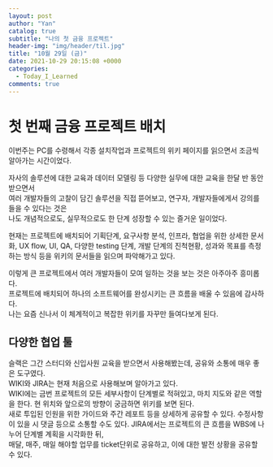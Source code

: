 ```yaml
---
layout: post
author: "Yan"
catalog: true
subtitle: "나의 첫 금융 프로젝트"
header-img: "img/header/til.jpg"
title: "10월 29일 (금)"
date: 2021-10-29 20:15:08 +0000
categories:
  - Today_I_Learned
comments: true
---
```


# 첫 번째 금융 프로젝트 배치

이번주는 PC를 수령해서 각종 설치작업과 프로젝트의 위키 페이지를 읽으면서 조금씩 알아가는 시간이었다.

자사의 솔루션에 대한 교육과 데이터 모델링 등 다양한 실무에 대한 교육을 한달 반 동안 받으면서  
여러 개발자들의 고찰이 담긴 솔루션을 직접 뜯어보고, 연구자, 개발자들에게서 강의를 들을 수 있다는 것은  
나도 개념적으로도, 실무적으로도 한 단계 성장할 수 있는 즐거운 일이었다.

현재는 프로젝트에 배치되어 기획단계, 요구사항 분석, 인프라, 협업을 위한 상세한 문서화, UX flow, UI, QA, 다양한 testing 단계, 개발 단계의 진척현황, 성과와 목표를 측정하는 방식 등을 위키의 문서들을 읽으며 파악해가고 있다.

이렇게 큰 프로젝트에서 여러 개발자들이 모여 일하는 것을 보는 것은 아주아주 흥미롭다.  
프로젝트에 배치되어 하나의 소프트웨어를 완성시키는 큰 흐름을 배울 수 있음에 감사하다.  
나는 요즘 신나서 이 체계적이고 복잡한 위키를 자꾸만 들여다보게 된다.

## 다양한 협업 툴

슬랙은 그간 스터디와 신입사원 교육을 받으면서 사용해봤는데, 공유와 소통에 매우 좋은 도구였다.  
WIKI와 JIRA는 현재 처음으로 사용해보며 알아가고 있다.  
WIKI에는 금번 프로젝트의 모든 세부사항이 단계별로 적혀있고, 마치 지도와 같은 역할을 한다. 현 위치와 앞으로의 방향이 궁금하면 위키를 보면 된다.  
새로 투입된 인원을 위한 가이드와 주간 레포트 등을 상세하게 공유할 수 있다. 수정사항이 있을 시 댓글 등으로 소통할 수도 있다.
JIRA에서는 프로젝트의 큰 흐름을 WBS에 나누어 단계별 계획을 시각화한 뒤,  
매달, 매주, 매일 해야할 업무를 ticket단위로 공유하고, 이에 대한 발전 상황을 공유할 수 있다.
